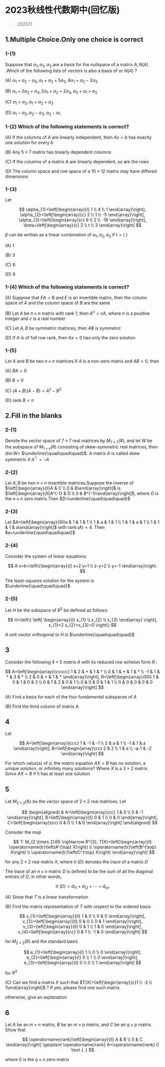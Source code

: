 # 2023秋线性代数期中(回忆版)

> 2023.11

## 1.Multiple Choice.Only one choice is correct

### 1-(1)

Suppose that $\alpha_{1}, \alpha_{2}, \alpha_{3}$ are a basis for the nullspace of a matrix $A, N(A)$ .Which of the following lists of vectors is also a basis of or $N(A)$ ?

(A) $\alpha_{1}+\alpha_{2}-\alpha_{3}, \alpha_{1}+\alpha_{2}+5 \alpha_{3}, 4 \alpha_{1}+\alpha_{2}-2 \alpha_{3}$

(B) $\alpha_{1}+2 \alpha_{2}+\alpha_{3}, 2 \alpha_{1}+\alpha_{2}+2 \alpha_{3}, \alpha_{3}+\alpha_{1}+\alpha_{2}$

(C) $\alpha_{1}+\alpha_{2}, \alpha_{1}+\alpha_{2}+\alpha_{3}$

(D) $\alpha_{1}-\alpha_{2}, \alpha_{2}-\alpha_{3}, \alpha_{3}-\alpha_{1}$

### 1-(2) Which of the following statements is correct?

(A) If the columns of $A$ are linearly independent, then $A x=b$ has exactly one solution for every $b$

(B) Any $5 \times 7$ matrix has linearly dependent columns

(C) If the columns of a matrix $A$ are linearly dependent, so are the rows

(D) The column space and row space of a $10 \times 12$ matrix may have differed dimensions

### 1-(3)

Let

$$
\alpha_{1}=\left[\begin{array}{l}
1 \\
4 \\
1
\end{array}\right], \alpha_{2}=\left[\begin{array}{c}
2 \\
1 \\
-5
\end{array}\right], \alpha_{3}=\left[\begin{array}{c}
6 \\
2 \\
-16
\end{array}\right], \beta=\left[\begin{array}{c}
2 \\
t \\
3
\end{array}\right]
$$

$\beta$ can be writtan as a linear combination of $\alpha_{1}, \alpha_{2}, \alpha_{3}$ if $t=($ )

(A) 1

(B) 3

(C) 6

(D) 9

### 1-(4) Which of the following statements is correct?

(A) Suppose that $E A=B$ and $E$ is an invertible matrix, then the column space of $A$ and the column space of $B$ are the same

(B) Let $A$ be $n \times n$ matrix with rank 1, then $A^{n}=c A$, where $n$ is a positive integer and $c$ is a real number

(C) Let $A, B$ be symmetric matrices, then $A B$ is symmetric

(D) If $A$ is of full row rank, then $A x=0$ has only the zero solution

### 1-(5)

Let $A$ and $B$ be two $n \times n$ matrices.If $A$ is a non-zero matrix and $A B=0$, then

(A) $B A=0$

(B) $B=0$

(C) $(A+B)(A-B)=A^{2}-B^{2}$

(D) rank $B<n$

## 2.Fill in the blanks

### 2-(1)

Denote the vector space of $7 \times 7$ real matrices by $M_{7 \times 7}(R)$, and let $W$ be the subspace of $M_{1 \times x}(R)$ consisting of skew-symmetric real matrices, then $\operatorname{dim} W=$ $\underline{\quad\quad\quad}$. $A$ matrix $A$ is called skew symmetric if $A^{\top}=-A$

### 2-(2)

Let $A, B$ be two $n \times n$ invertible matrices.Suppose the inverse of $\left[\begin{array}{ll}A & C \\ 0 & B\end{array}\right]$ is $\left[\begin{array}{ll}A^{-1} & D \\ 0 & B^{-1}\end{array}\right]$,  where $O$ is the $n \times n$ zero matrix.Then $D=\underline{\quad\quad\quad}$

### 2-(3)

Let $A=\left[\begin{array}{llll}a & 1 & 1 & 1 \\ 1 & a & 1 & 1 \\ 1 & 1 & a & 1 \\ 1 & 1 & 1 & a\end{array}\right]$ with $\operatorname{rank}(A)<4$. Then $a=\underline{\quad\quad\quad}$

### 2-(4)

Consider the system of linear equations:

$$
A x=b=\left\{\begin{array}{l}
x+2 y=1 \\
z-y=2 \\
y=-1
\end{array}\right.
$$

The least-squares solution for the system is $\underline{\quad\quad\quad}$

### 2-(5)

Let $H$ be the subspace of $R^{3}$ be defined as follows:

$$
H=\left\{
\left[
\begin{array}{l}
x_{1} \\
x_{2} \\
x_{3}
\end{array}
\right],
x_{1}+2 x_{2}+x_{3}=0
\right\}
$$

$A$ unit vector orthogonal to $H$ is $\underline{\quad\quad\quad}$

## 3

Consider the following $4 \times 5$ matrix $A$ with its reduced row echelon form $R$ :

$$
A=\left[\begin{array}{ccccc}
1 & 2 & * & 1 & * \\
0 & 1 & * & 1 & * \\
-1 & 1 & * & 3 & * \\
2 & 0 & * & 1 & *
\end{array}\right], R=\left[\begin{array}{lllll}
1 & 0 & 1 & 0 & 3 \\
0 & 1 & 2 & 0 & 1 \\
0 & 0 & 0 & 1 & 1 \\
0 & 0 & 0 & 0 & 0
\end{array}\right]
$$

(A) Find a basis for each of the four fundamental subspaces of $A$

(B) Find the third column of matrix $A$

## 4

Let

$$
A=\left[\begin{array}{ccc}
1 & -1 & -1 \\
2 & a & 1 \\
-1 & 1 & a
\end{array}\right], B=\left[\begin{array}{cc}
2 & 2 \\
1 & a \\
-a-1 & -2
\end{array}\right]
$$

For which valus(s) of $a$, the matrix equation $A X=B$ has no solution, a unique solution, or infinitely many solutions? Where $X$ is a $3 \times 2$ matrix. Solve $A X=B$ if it has at least one solution

## 5

Let $M_{2 \times 2}(\mathbb{R})$ be the vector space of $2 \times 2$ real matrices. Let

$$
\begin{aligned}
& A=\left[\begin{array}{cc}
1 & 0 \\
0 & -1
\end{array}\right], B=\left[\begin{array}{ll}
0 & 1 \\
0 & 0
\end{array}\right], C=\left[\begin{array}{cc}
0 & 0 \\
1 & 0
\end{array}\right]
\end{aligned}
$$

Consider the map

$$
T: M_{2 \times 2}(R) \rightarrow R^{3}, T(X)=\left[\begin{array}{l}
\operatorname{tr}\left(A^{\top} X\right) \\
\operatorname{tr}\left(B^{\top} X\right) \\
\operatorname{tr}\left(C^{\top} X\right)
\end{array}\right]
$$

for any $2 \times 2$ real matrix $X$, where $\operatorname{tr}(D)$ denotes the trace of a matrix $D$

The trace of an $n \times n$ matrix $D$ is defined to be the sum of all the diagonal entries of $D$, in other words,

$$
\operatorname{tr}(D)=d_{11}+d_{12}+\cdots+d_{nn}
$$

(A) Show that $T$ is a linear transformation

(B) Find the matrix representation of $T$ with respect to the ordered basis

$$
v_{1}=\left[\begin{array}{ll}
1 & 0 \\
0 & 0
\end{array}\right], v_{2}=\left[\begin{array}{ll}
0 & 0 \\
0 & 1
\end{array}\right], v_{3}=\left[\begin{array}{ll}
0 & 1 \\
1 & 0
\end{array}\right], v_{4}=\left[\begin{array}{cc}
0 & 1 \\
-1 & 0
\end{array}\right]
$$

for $M_{2 \times 2}(R)$ and the standard basis

$$
e_{1}=\left[\begin{array}{l}
1 \\
0 \\
0
\end{array}\right], e_{2}=\left[\begin{array}{l}
0 \\
1 \\
0
\end{array}\right], e_{3}=\left[\begin{array}{l}
0 \\
0 \\
1
\end{array}\right]
$$

for $R^{3}$

(C) Can we find a matrix $X$ such that $T(X)=\left[\begin{array}{c}1 \\ -2 \\ 1\end{array}\right]$ ? If yes, please find one such matrix

otherwise, give an explanation

## 6

Let $A$ be an $m \times n$ matrix, $B$ be an $m \times p$ matrix, and $C$ be an $q \times p$ matrix. Show that

$$
\operatorname{rank}\left[\begin{array}{ll}
A & B \\
0 & C
\end{array}\right] \geqslant \operatorname{rank} A+\operatorname{rank} C \text {. }
$$

where 0 is the $q \times n$ zero matrix
